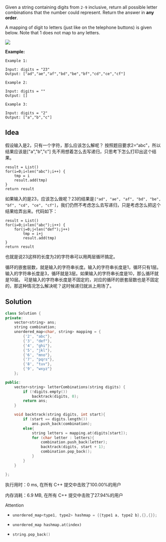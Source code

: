 Given a string containing digits from `2-9` inclusive, return all possible letter combinations that the number could represent. Return the answer in **any order**.

A mapping of digit to letters (just like on the telephone buttons) is given below. Note that 1 does not map to any letters.

![](https://upload.wikimedia.org/wikipedia/commons/thumb/7/73/Telephone-keypad2.svg/200px-Telephone-keypad2.svg.png)



**Example:**
```
Example 1:

Input: digits = "23"
Output: ["ad","ae","af","bd","be","bf","cd","ce","cf"]

Example 2:

Input: digits = ""
Output: []

Example 3:

Input: digits = "2"
Output: ["a","b","c"]
```

## Idea

假设输入是2，只有一个字符，那么应该怎么解呢？
按照题目要求2=“abc"，所以结果应该是["a","b","c"]
先不用想着怎么去写递归，只思考下怎么打印出这个结果。

```
result = List()
for(i=0;i<len("abc");i++) {
    tmp = i
    result.add(tmp)
}
return result
```

如果输入的是23，应该怎么做呢？23的结果是`["ad", "ae", "af", "bd", "be", "bf", "cd", "ce", "cf"]`，我们仍然不考虑怎么去写递归，只是考虑怎么把这个结果给弄出来。代码如下：

```
result = List()
for(i=0;i<len("abc");i++) {
    for(j=0;j<len("def");j++)
        tmp = i+j
        result.add(tmp)
}
return result
```


也就是说23这样的长度为2的字符串可以用两层循环搞定。

循环的嵌套层数，就是输入的字符串长度。输入的字符串长度是1，循环只有1层。
输入的字符串长度是3，循环就是3层。如果输入的字符串长度是10，那么循环就是10层。
可是输入的字符串长度是不固定的，对应的循环的嵌套层数也是不固定的，那这种情况怎么解决呢？这时候递归就派上用场了。

## Solution

```c++
class Solution {
private:
    vector<string> ans;
    string combination;
    unordered_map<char, string> mapping = {
        {'2', "abc"},
        {'3', "def"},
        {'4', "ghi"},
        {'5', "jkl"},
        {'6', "mno"},
        {'7', "pqrs"},
        {'8', "tuv"},
        {'9', "wxyz"}
    };

public:
    vector<string> letterCombinations(string digits) {
        if (!digits.empty())
        	backtrack(digits, 0);
        return ans;
    }

    void backtrack(string digits, int start){
        if (start == digits.length())
            ans.push_back(combination);
        else{
            string letters = mapping.at(digits[start]);
            for (char letter : letters){
                combination.push_back(letter);
                backtrack(digits, start + 1);
                combination.pop_back();
            }
        }
    }

};
```

执行用时：0 ms, 在所有 C++ 提交中击败了100.00%的用户

内存消耗：6.9 MB, 在所有 C++ 提交中击败了27.94%的用户

Attention

- ```c++
  unordered_map<type1, type2> hashmap = {{type1 a, type2 b},{},{}};
  ```

- ```
  unordered_map hashmap.at(index)
  ```

- ```c++
  string.pop_back()
  ```

